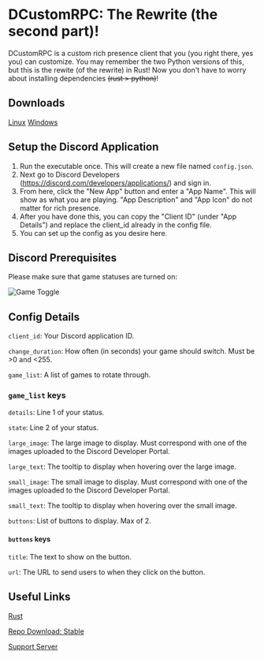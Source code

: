 # DCustomRPC: The Rewrite (the second part)!

DCustomRPC is a custom rich presence client that you (you right there, yes you) can customize. You may remember the two Python versions of this, but this is the rewite (of the rewrite) in Rust! Now you don't have to worry about installing dependencies ~~(rust > python)~~!

## Downloads

[Linux](https://github.com/tazz4843/DCustomRPC-v2/releases/download/v1.0.0/DCustomRPC-v2-x86_64-linux)
[Windows](https://github.com/tazz4843/DCustomRPC-v2/releases/download/v1.0.0/DCustomRPC-v2-x86_64-windows.exe)

## Setup the Discord Application
1. Run the executable once. This will create a new file named `config.json`.
2. Next go to Discord Developers (https://discord.com/developers/applications/) and sign in.
3. From here, click the "New App" button and enter a "App Name". This will show as what you are playing. "App Description" and "App Icon" do not matter for rich presence.
4. After you have done this, you can copy the "Client ID" (under "App Details") and replace the client_id already in the config file.
5. You can set up the config as you desire here.

## Discord Prerequisites

Please make sure that game statuses are turned on:

![Game Toggle](https://i.imgur.com/V4FWevH.png)

## Config Details

`client_id`: Your Discord application ID.

`change_duration`: How often (in seconds) your game should switch. Must be >0 and <255.

`game_list`: A list of games to rotate through.
### `game_list` keys
`details`: Line 1 of your status.

`state`: Line 2 of your status.

`large_image`: The large image to display. Must correspond with one of the images uploaded to the Discord Developer Portal.

`large_text`: The tooltip to display when hovering over the large image.

`small_image`: The small image to display. Must correspond with one of the images uploaded to the Discord Developer Portal.

`small_text`: The tooltip to display when hovering over the small image.

`buttons`: List of buttons to display. Max of 2.

#### `buttons` keys
`title`: The text to show on the button.

`url`: The URL to send users to when they click on the button.

## Useful Links

[Rust](https://rust-lang.org)

[Repo Download: Stable](https://github.com/tazz4843/DCustomRPC-v2/archive/refs/heads/main.zip) 

[Support Server](https://discord.gg/5yXExTsRye)
